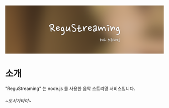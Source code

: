 ![Introduction](github/intro.png)

소개
=============

"ReguStreaming" 는 node.js 를 사용한 음악 스트리밍 서비스입니다.

###### ~도시가타이~